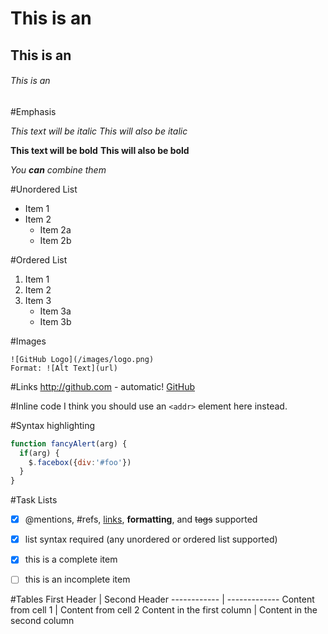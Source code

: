 # This is an 
## This is an 
###### This is an 


#Emphasis


*This text will be italic*
_This will also be italic_

**This text will be bold**
__This will also be bold__

_You **can** combine them_


#Unordered List

* Item 1
* Item 2
  * Item 2a
  * Item 2b

#Ordered List

1. Item 1
2. Item 2
3. Item 3
   * Item 3a
   * Item 3b

#Images
```
![GitHub Logo](/images/logo.png)
Format: ![Alt Text](url)
```

#Links
http://github.com - automatic!
[GitHub](http://github.com)

#Inline code
I think you should use an
`<addr>` element here instead.


#Syntax highlighting
```javascript
function fancyAlert(arg) {
  if(arg) {
    $.facebox({div:'#foo'})
  }
}

```

#Task Lists
- [x] @mentions, #refs, [links](), **formatting**, and <del>tags</del> supported
- [x] list syntax required (any unordered or ordered list supported)
- [x] this is a complete item
- [ ] this is an incomplete item


#Tables
First Header | Second Header
------------ | -------------
Content from cell 1 | Content from cell 2
Content in the first column | Content in the second column




